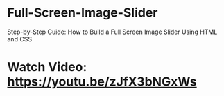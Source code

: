 # Full-Screen-Image-Slider
Step-by-Step Guide: How to Build a Full Screen Image Slider Using HTML and CSS

# Watch Video: https://youtu.be/zJfX3bNGxWs
